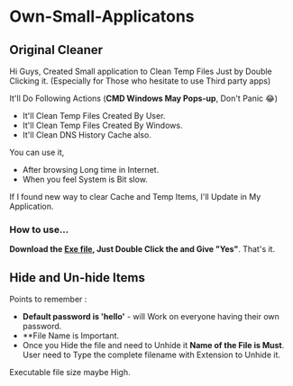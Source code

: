 # Own-Small-Applicatons

## Original Cleaner

Hi Guys, Created Small application to Clean Temp Files Just by Double Clicking it. (Especially for Those who hesitate to use Third party apps)

It'll Do Following Actions (**CMD Windows May Pops-up**, Don't Panic 😂)
  
  - It'll Clean Temp Files Created By User.
  - It'll Clean Temp Files Created By Windows.
  - It'll Clean DNS History Cache also. 

You can use it,

  - After browsing Long time in Internet.
  - When you feel System is Bit slow.

If I found new way to clear Cache and Temp Items, I'll Update in My Application.

### How to use... 

**Download the [Exe file](https://github.com/seeniforu/Own-Small-Applicatons/blob/main/Original%20Cleaner/cleaner.exe), Just Double Click the and Give "Yes"**. That's it.

## Hide and Un-hide Items 

Points to remember :

- **Default password is 'hello'** - will Work on everyone having their own password.
- **File Name is Important. 
- Once you Hide the file and need to Unhide it **Name of the File is Must**. User need to Type the complete filename with Extension to Unhide it.

Executable file size maybe High.




